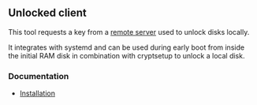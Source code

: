 ## Unlocked client

This tool requests a key from a
[remote server](https://github.com/kalehmann/unlocked-server)
used to unlock disks locally.

It integrates with systemd and can be used during early boot from inside the
initial RAM disk in combination with cryptsetup to unlock a local disk.

### Documentation

* [Installation](doc/installation.md)
